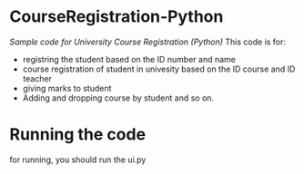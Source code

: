 # CourseRegistration-Python
*Sample code for University Course Registration (Python)*
This code is for:
* registring the student based on the ID number and name
* course registration of student in univesity based on the ID course and ID teacher
* giving marks to student 
* Adding and dropping course by student and so on.  

# Running the code
for running, you should run the ui.py
